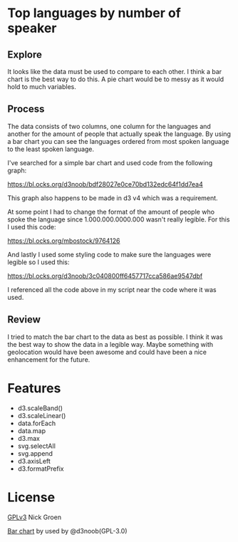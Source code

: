 # Top languages by number of speaker

## Explore


It looks like the data must be used to compare to each other. I think a bar chart is the best way to do this. A pie chart would be to messy as it would hold to much variables.


## Process

The data consists of two columns, one column for the languages and another for the amount of people that actually speak the language. By using a bar chart you can see the languages ordered from most spoken language to the least spoken language.

I've searched for a simple bar chart and used code from the following graph:

https://bl.ocks.org/d3noob/bdf28027e0ce70bd132edc64f1dd7ea4

This graph also happens to be made in d3 v4 which was a requirement.

At some point I had to change the format of the amount of people who spoke the language since 1.000.000.0000.000 wasn't really legible. For this I used this code:

https://bl.ocks.org/mbostock/9764126

And lastly I used some styling code to make sure the languages were legible so I used this:

https://bl.ocks.org/d3noob/3c040800ff6457717cca586ae9547dbf

I referenced all the code above in my script near the code where it was used.


## Review

I tried to match the bar chart to the data as best as possible. I think it was the best way to show the data in a legible way. Maybe something with geolocation would have been awesome and could have been a nice enhancement for the future.


# Features

* d3.scaleBand()
* d3.scaleLinear()
* data.forEach
* data.map
* d3.max
* svg.selectAll
* svg.append
* d3.axisLeft
* d3.formatPrefix

# License

[GPLv3](https://www.google.com) Nick Groen

[Bar chart](https://bl.ocks.org/d3noob/bdf28027e0ce70bd132edc64f1dd7ea4) by used by @d3noob(GPL-3.0)
